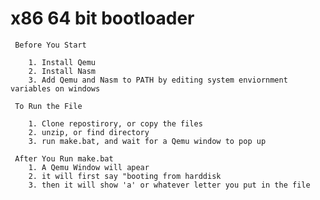 # x86 64 bit bootloader

     Before You Start

        1. Install Qemu
        2. Install Nasm
        3. Add Qemu and Nasm to PATH by editing system enviornment variables on windows
        
     To Run the File
     
        1. Clone repostirory, or copy the files
        2. unzip, or find directory
        3. run make.bat, and wait for a Qemu window to pop up
        
     After You Run make.bat
        1. A Qemu Window will apear
        2. it will first say "booting from harddisk
        3. then it will show 'a' or whatever letter you put in the file
